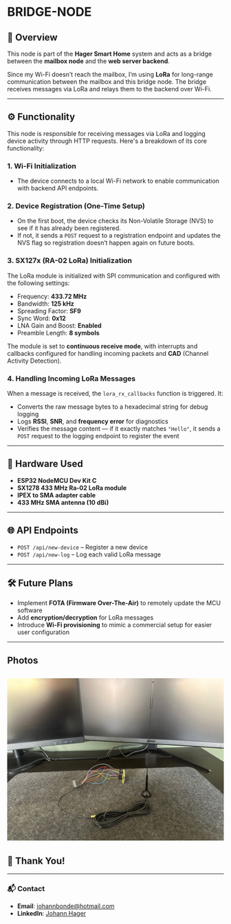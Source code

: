 # BRIDGE-NODE

## 📖 Overview  
This node is part of the **Hager Smart Home** system and acts as a bridge between the **mailbox node** and the **web server backend**.

Since my Wi-Fi doesn’t reach the mailbox, I’m using **LoRa** for long-range communication between the mailbox and this bridge node. The bridge receives messages via LoRa and relays them to the backend over Wi-Fi.

---

## ⚙️ Functionality  
This node is responsible for receiving messages via LoRa and logging device activity through HTTP requests. Here's a breakdown of its core functionality:

### 1. Wi-Fi Initialization  
- The device connects to a local Wi-Fi network to enable communication with backend API endpoints.

### 2. Device Registration (One-Time Setup)  
- On the first boot, the device checks its Non-Volatile Storage (NVS) to see if it has already been registered.  
- If not, it sends a `POST` request to a registration endpoint and updates the NVS flag so registration doesn’t happen again on future boots.

### 3. SX127x (RA-02 LoRa) Initialization  
The LoRa module is initialized with SPI communication and configured with the following settings:

- Frequency: **433.72 MHz**  
- Bandwidth: **125 kHz**  
- Spreading Factor: **SF9**  
- Sync Word: **0x12**  
- LNA Gain and Boost: **Enabled**  
- Preamble Length: **8 symbols**

The module is set to **continuous receive mode**, with interrupts and callbacks configured for handling incoming packets and **CAD** (Channel Activity Detection).

### 4. Handling Incoming LoRa Messages  
When a message is received, the `lora_rx_callbacks` function is triggered. It:

- Converts the raw message bytes to a hexadecimal string for debug logging  
- Logs **RSSI**, **SNR**, and **frequency error** for diagnostics  
- Verifies the message content — if it exactly matches `"Hello"`, it sends a `POST` request to the logging endpoint to register the event

---

## 🔩 Hardware Used  
- **ESP32 NodeMCU Dev Kit C**  
- **SX1278 433 MHz Ra-02 LoRa module**  
- **IPEX to SMA adapter cable**  
- **433 MHz SMA antenna (10 dBi)**

---

## 🌐 API Endpoints  
- `POST /api/new-device` – Register a new device  
- `POST /api/new-log` – Log each valid LoRa message

---

## 🛠️ Future Plans  
- Implement **FOTA (Firmware Over-The-Air)** to remotely update the MCU software  
- Add **encryption/decryption** for LoRa messages  
- Introduce **Wi-Fi provisioning** to mimic a commercial setup for easier user configuration

---

## Photos
![Bridge Node](images/image2.jpg)
---

## 🙏 Thank You!

---

### 📬 Contact  
- **Email**: [johannbonde@hotmail.com](mailto:johannbonde@hotmail.com)  
- **LinkedIn**: [Johann Hager](https://www.linkedin.com/in/johann-bonde-hager-9424b531b/)

